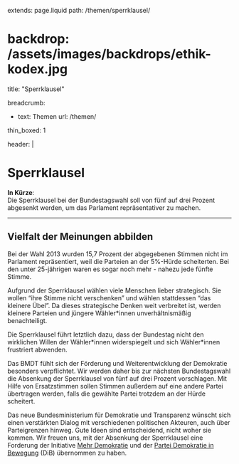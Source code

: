 extends: page.liquid
path: /themen/sperrklausel/
# backdrop: /assets/images/backdrops/ethik-kodex.jpg
title: "Sperrklausel"

breadcrumb:
 - text: Themen
   url: /themen/

thin_boxed: 1

header: |    
    <h1>Sperrklausel</h1>
    <p><strong>In Kürze</strong>:<br>
    Die Sperrklausel bei der Bundestagswahl soll von fünf auf drei Prozent abgesenkt werden, um das Parlament repräsentativer zu machen.</p>

---


## Vielfalt der Meinungen abbilden

Bei der Wahl 2013 wurden 15,7 Prozent der abgegebenen Stimmen nicht im Parlament repräsentiert, weil die Parteien an der 5%-Hürde scheiterten. Bei den unter 25-jährigen waren es sogar noch mehr - nahezu jede fünfte Stimme.

Aufgrund der Sperrklausel wählen viele Menschen lieber strategisch. Sie wollen “ihre Stimme nicht verschenken” und wählen stattdessen “das kleinere Übel”. Da dieses strategische Denken weit verbreitet ist, werden kleinere Parteien und jüngere Wähler\*innen unverhältnismäßig benachteiligt.

Die Sperrklausel führt letztlich dazu, dass der Bundestag nicht den wirklichen Willen der  Wähler\*innen widerspiegelt und sich Wähler\*innen frustriert abwenden.

Das BMDT fühlt sich der Förderung und Weiterentwicklung der Demokratie besonders verpflichtet. Wir werden daher bis zur nächsten Bundestagswahl die Absenkung der Sperrklausel von fünf auf drei Prozent vorschlagen. Mit Hilfe von Ersatzstimmen sollen Stimmen außerdem auf eine andere Partei übertragen werden, falls die gewählte Partei trotzdem an der Hürde scheitert.

Das neue Bundesministerium für Demokratie und Transparenz wünscht sich einen verstärkten Dialog mit verschiedenen politischen Akteuren, auch über Parteigrenzen hinweg. Gute Ideen sind entscheidend, nicht woher sie kommen. Wir freuen uns, mit der Absenkung der Sperrklausel eine Forderung der Initiative [Mehr Demokratie](https://www.mehr-demokratie.de/themen/wahlrecht/unsere-wahlrechts-positionen/) und der [Partei Demokratie in Bewegung](https://bewegung.jetzt) (DiB) übernommen zu haben.